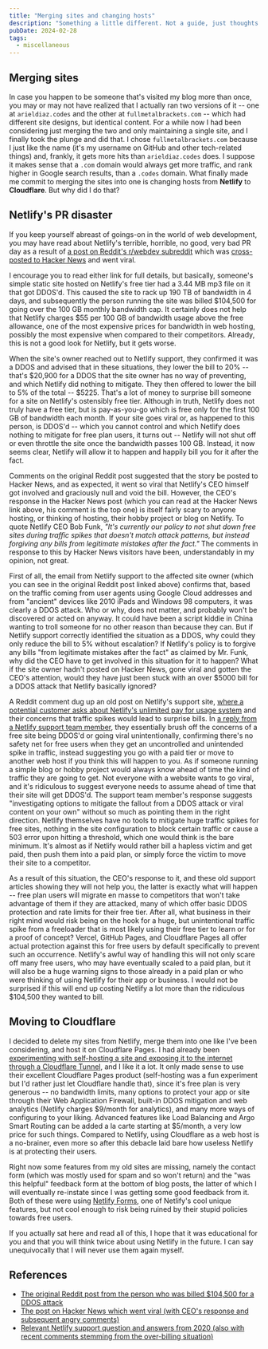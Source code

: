 ```yaml
---
title: "Merging sites and changing hosts"
description: "Something a little different. Not a guide, just thoughts and opinions about a recent controversy over Netlify, and a decision about the site I made as a result."
pubDate: 2024-02-28
tags:
  - miscellaneous
---
```


## Merging sites

In case you happen to be someone that's visited my blog more than once, you may or may not have realized that I actually ran two versions of it -- one at `arieldiaz.codes` and the other at `fullmetalbrackets.com` -- which had different site designs, but identical content. For a while now I had been considering just merging the two and only maintaining a single site, and I finally took the plunge and did that. I chose `fullmetalbrackets.com` because I just like the name (it's my username on GitHub and other tech-related things) and, frankly, it gets more hits than `arieldiaz.codes` does. I suppose it makes sense that a `.com` domain would always get more traffic, and rank higher in Google search results, than a `.codes` domain. What finally made me commit to merging the sites into one is changing hosts from **Netlify** to **Cloudflare**. But why did I do that?

## Netlify's PR disaster

If you keep yourself abreast of goings-on in the world of web development, you may have read about Netlify's terrible, horrible, no good, very bad PR day as a result of <a href="https://www.reddit.com/r/webdev/comments/1b14bty" target="_blank">a post on Reddit's r/webdev subreddit</a> which was <a href="https://news.ycombinator.com/item?id=39520776" target="_blank">cross-posted to Hacker News</a> and went viral.

I encourage you to read either link for full details, but basically, someone's simple static site hosted on Netlify's free tier had a 3.44 MB mp3 file on it that got DDOS'd. This caused the site to rack up 190 TB of bandwidth in 4 days, and subsequently the person running the site was billed $104,500 for going over the 100 GB monthly bandwidth cap. It certainly does not help that Netlify charges $55 per 100 GB of bandwidth usage above the free allowance, one of the most expensive prices for bandwidth in web hosting, possibly the most expensive when compared to their competitors. Already, this is not a good look for Netlify, but it gets worse.

When the site's owner reached out to Netlify support, they confirmed it was a DDOS and advised that in these situations, they lower the bill to 20% -- that's $20,900 for a DDOS that the site owner has no way of preventing, and which Netlify did nothing to mitigate. They then offered to lower the bill to 5% of the total -- $5225. That's a lot of money to surprise bill someone for a site on Netlify's ostensibly free tier. Although in truth, Netlify does not truly have a free tier, but is pay-as-you-go which is free only for the first 100 GB of bandwidth each month. If your site goes viral or, as happened to this person, is DDOS'd -- which you cannot control and which Netlify does nothing to mitigate for free plan users, it turns out -- Netlify will not shut off or even throttle the site once the bandwidth passes 100 GB. Instead, it now seems clear, Netlify will allow it to happen and happily bill you for it after the fact.

Comments on the original Reddit post suggested that the story be posted to Hacker News, and as expected, it went so viral that Netlify's CEO himself got involved and graciously null and void the bill. However, the CEO's response in the Hacker News post (which you can read at the Hacker News link above, his comment is the top one) is itself fairly scary to anyone hosting, or thinking of hosting, their hobby project or blog on Netlify. To quote Netlify CEO Bob Funk, _"It's currently our policy to not shut down free sites during traffic spikes that doesn't match attack patterns, but instead forgiving any bills from legitimate mistakes after the fact."_ The comments in response to this by Hacker News visitors have been, understandably in my opinion, not great.

First of all, the email from Netlify support to the affected site owner (which you can see in the original Reddit post linked above) confirms that, based on the traffic coming from user agents using Google Cloud addresses and from "ancient" devices like 2010 iPads and Windows 98 computers, it was clearly a DDOS attack. Who or why, does not matter, and probably won't be discovered or acted on anyway. It could have been a script kiddie in China wanting to troll someone for no other reason than because they can. But if Netlify support correctly identified the situation as a DDOS, why could they only reduce the bill to 5% without escalation? If Netlify's policy is to forgive any bills "from legitimate mistakes after the fact" as claimed by Mr. Funk, why did the CEO have to get involved in this situation for it to happen? What if the site owner hadn't posted on Hacker News, gone viral and gotten the CEO's attention, would they have just been stuck with an over $5000 bill for a DDOS attack that Netlify basically ignored?

A Reddit comment dug up an old post on Netlify's support site, <a href="https://answers.netlify.com/t/limit-bandwidth-to-avoid-high-billing-caused-by-ddos/13086" target="_blank">where a potential customer asks about Netlify's unlimited pay for usage system</a> and their concerns that traffic spikes would lead to surprise bills. In <a href="https://answers.netlify.com/t/limit-bandwidth-to-avoid-high-billing-caused-by-ddos/13086/5" target="_blank">a reply from a Netlify support team member</a>, they essentially brush off the concerns of a free site being DDOS'd or going viral unintentionally, confirming there's no safety net for free users when they get an uncontrolled and unintended spike in traffic, instead suggesting you go with a paid tier or move to another web host if you think this will happen to you. As if someone running a simple blog or hobby project would always know ahead of time the kind of traffic they are going to get. Not everyone with a website wants to go viral, and it's ridiculous to suggest everyone needs to assume ahead of time that their site will get DDOS'd. The support team member's response suggests "investigating options to mitigate the fallout from a DDOS attack or viral content on your own" without so much as pointing them in the right direction. Netlify themselves have no tools to mitigate huge traffic spikes for free sites, nothing in the site configuration to block certain traffic or cause a 503 error upon hitting a threshold, which one would think is the bare minimum. It's almost as if Netlify would rather bill a hapless victim and get paid, then push them into a paid plan, or simply force the victim to move their site to a competitor.

As a result of this situation, the CEO's response to it, and these old support articles showing they will not help you, the latter is exactly what will happen -- free plan users will migrate en masse to competitors that won't take advantage of them if they are attacked, many of which offer basic DDOS protection and rate limits for their free tier. After all, what business in their right mind would risk being on the hook for a huge, but unintentional traffic spike from a freeloader that is most likely using their free tier to learn or for a proof of concept? Vercel, GitHub Pages, and Cloudflare Pages all offer actual protection against this for free users by default specifically to prevent such an occurrence. Netlify's awful way of handling this will not only scare off many free users, who may have eventually scaled to a paid plan, but it will also be a huge warning signs to those already in a paid plan or who were thinking of using Netlify for their app or business. I would not be surprised if this will end up costing Netlify a lot more than the ridiculous $104,500 they wanted to bill.

## Moving to Cloudflare

I decided to delete my sites from Netlify, merge them into one like I've been considering, and host it on Cloudflare Pages. I had already been <a href="/blog/self-host-website-cloudflare-tunnel/" target="_blank">experimenting with self-hosting a site and exposing it to the internet through a Cloudflare Tunnel</a>, and I like it a lot. It only made sense to use their excellent Cloudflare Pages product (self-hosting was a fun experiment but I'd rather just let Cloudflare handle that), since it's free plan is very generous -- no bandwidth limits, many options to protect your app or site through their Web Application Firewall, built-in DDOS mitigation and web analytics (Netlify charges $9/month for analytics), and many more ways of configuring to your liking. Advanced features like Load Balancing and Argo Smart Routing can be added a la carte starting at $5/month, a very low price for such things. Compared to Netlify, using Cloudflare as a web host is a no-brainer, even more so after this debacle laid bare how useless Netlify is at protecting their users.

Right now some features from my old sites are missing, namely the contact form (which was mostly used for spam and so won't return) and the "was this helpful" feedback form at the bottom of blog posts, the latter of which I will eventually re-instate since I was getting some good feedback from it. Both of these were using <a href="https://docs.netlify.com/forms/setup" target="_blank">Netlify Forms</a>, one of Netlify's cool unique features, but not cool enough to risk being ruined by their stupid policies towards free users.

If you actually sat here and read all of this, I hope that it was educational for you and that you will think twice about using Netlify in the future. I can say unequivocally that I will never use them again myself.

## References

- <a href="https://www.reddit.com/r/webdev/comments/1b14bty" target="_blank">The original Reddit post from the person who was billed $104,500 for a DDOS attack</a>
- <a href="https://news.ycombinator.com/item?id=39520776" target="_blank">The post on Hacker News which went viral (with CEO's response and subsequent angry comments)</a>
- <a href="https://answers.netlify.com/t/limit-bandwidth-to-avoid-high-billing-caused-by-ddos/13086" target="_blank">Relevant Netlify support question and answers from 2020 (also with recent comments stemming from the over-billing situation)</a>
